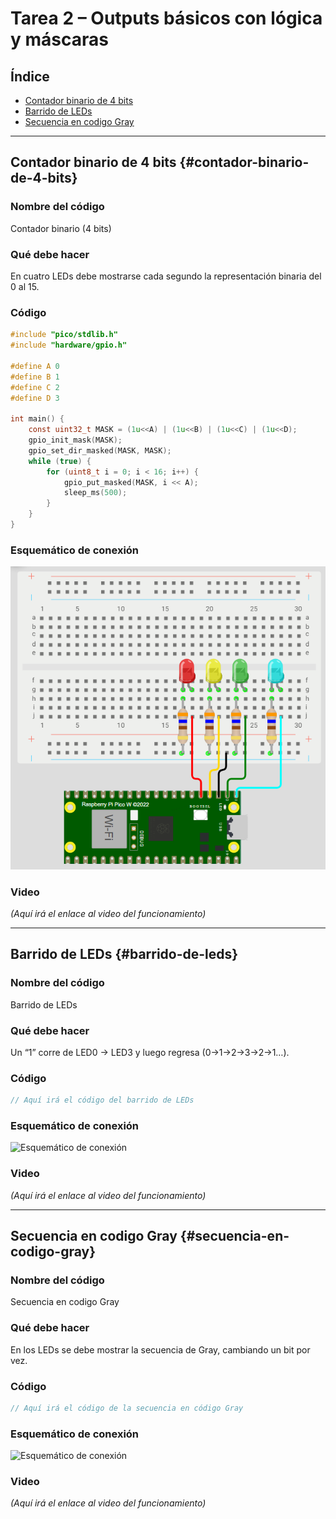 # Tarea 2 – Outputs básicos con lógica y máscaras

## Índice
- [Contador binario de 4 bits](#contador-binario-de-4-bits)  
- [Barrido de LEDs](#barrido-de-leds)  
- [Secuencia en codigo Gray](#secuencia-en-codigo-gray)  

---

## Contador binario de 4 bits {#contador-binario-de-4-bits}

### Nombre del código
Contador binario (4 bits)

### Qué debe hacer
En cuatro LEDs debe mostrarse cada segundo la representación binaria del 0 al 15.

### Código
~~~c
#include "pico/stdlib.h"
#include "hardware/gpio.h"

#define A 0
#define B 1
#define C 2
#define D 3

int main() {
    const uint32_t MASK = (1u<<A) | (1u<<B) | (1u<<C) | (1u<<D);
    gpio_init_mask(MASK);
    gpio_set_dir_masked(MASK, MASK);
    while (true) {
        for (uint8_t i = 0; i < 16; i++) {
            gpio_put_masked(MASK, i << A);
            sleep_ms(500);
        }
    }
}
~~~

### Esquemático de conexión
![Esquemático de conexión](../img/contador.png)

### Video
_(Aquí irá el enlace al video del funcionamiento)_

---

## Barrido de LEDs {#barrido-de-leds}

### Nombre del código
Barrido de LEDs

### Qué debe hacer
Un “1” corre de LED0 → LED3 y luego regresa (0→1→2→3→2→1…).

### Código
~~~c
// Aquí irá el código del barrido de LEDs
~~~

### Esquemático de conexión
![Esquemático de conexión](../img/barrido.png)

### Video
_(Aquí irá el enlace al video del funcionamiento)_

---

## Secuencia en codigo Gray {#secuencia-en-codigo-gray}

### Nombre del código
Secuencia en codigo Gray

### Qué debe hacer
En los LEDs se debe mostrar la secuencia de Gray, cambiando un bit por vez.

### Código
~~~c
// Aquí irá el código de la secuencia en código Gray
~~~

### Esquemático de conexión
![Esquemático de conexión](../img/gray.png)

### Video
_(Aquí irá el enlace al video del funcionamiento)_
